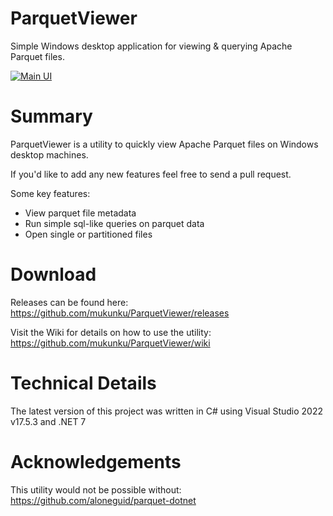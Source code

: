 # ParquetViewer
Simple Windows desktop application for viewing & querying Apache Parquet files. 

[![Main UI](https://github.com/mukunku/ParquetViewer/blob/master/wiki_images/main_screenshot4.png)](#)

# Summary
ParquetViewer is a utility to quickly view Apache Parquet files on Windows desktop machines. 

If you'd like to add any new features feel free to send a pull request.

Some key features:
* View parquet file metadata
* Run simple sql-like queries on parquet data
* Open single or partitioned files

# Download
Releases can be found here: https://github.com/mukunku/ParquetViewer/releases

Visit the Wiki for details on how to use the utility: https://github.com/mukunku/ParquetViewer/wiki

# Technical Details
The latest version of this project was written in C# using Visual Studio 2022 v17.5.3 and .NET 7

# Acknowledgements
This utility would not be possible without: https://github.com/aloneguid/parquet-dotnet
